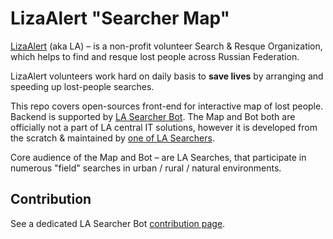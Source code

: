 # LizaAlert "Searcher Map"

[LizaAlert](https://lizaalert.org/) (aka LA) – is a non-profit volunteer
Search & Resque Organization, which helps to find and
resque lost people across Russian Federation.

LizaAlert volunteers work hard on daily basis to **save lives** by arranging and
speeding up lost-people searches.

This repo covers open-sources front-end for interactive map of lost people.
Backend is supported by [LA Searcher Bot](https://t.me/LizaAlert_Searcher_Bot). The Map and Bot both are officially
not a part of LA central IT solutions, however it is developed from the scratch
& maintained by [one of LA Searchers](https://t.me/MikeMikeT).

Core audience of the Map and Bot – are LA Searches, that participate in
numerous "field" searches in urban / rural / natural environments.

## Contribution

See a dedicated LA Searcher Bot 
[contribution page](https://github.com/cherrytea-dev/la_searcher_map/blob/main/CONTRIBUTING.md).



